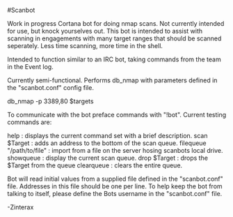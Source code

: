 #Scanbot

Work in progress Cortana bot for doing nmap scans. Not currently intended for use, but knock yourselves out. This bot is intended to assist with scanning in engagements with many target ranges that should be scanned seperately. Less time scanning, more time in the shell.

Intended to function similar to an IRC bot, taking commands from the team in the Event log.

Currently semi-functional. Performs db_nmap with parameters defined in the "scanbot.conf" config file.

db_nmap -p 3389,80 $targets

To communicate with the bot preface commands with "!bot".  Current testing commands are:

help : displays the current command set with a brief description.
scan $Target : adds an address to the bottom of the scan queue.
filequeue "/path/to/file" : import from a file on the server hosing scanbots local drive.
showqueue : display the current scan queue.
drop $Target : drops the $Target from the queue
clearqueue : clears the entire queue.

Bot will read initial values from a supplied file defined in the "scanbot.conf" file. Addresses in this file should be one per line.
To help keep the bot from talking to itself, please define the Bots username in the "scanbot.conf" file.

-Zinterax
